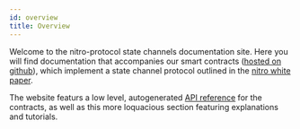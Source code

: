 ```yaml
---
id: overview
title: Overview
---
```


Welcome to the nitro-protocol state channels documentation site. Here you will find documentation that accompanies our smart contracts ([hosted on github](https://github.com/statechannels/monorepo/tree/master/packages/nitro-protocol/contracts)), which implement a state channel protocol outlined in the [nitro white paper](https://magmo.com/nitro-protocol.pdf).

The website featurs a low level, autogenerated [API reference](../api/contract-inheritance.md) for the contracts, as well as this more loquacious section featuring explanations and tutorials.

